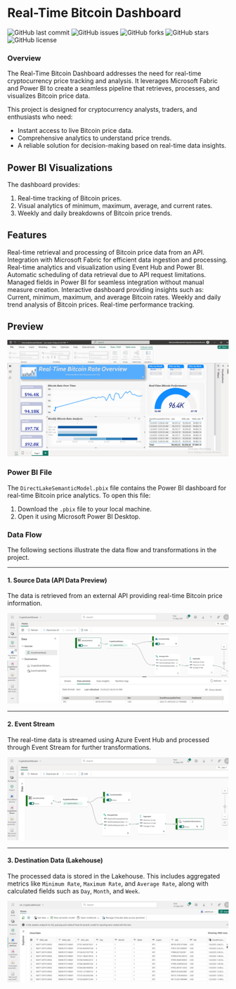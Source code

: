 # Real-Time Bitcoin Dashboard
![GitHub last commit](https://img.shields.io/github/last-commit/Sahar-rad/Real-Time-Bitcoin-Dashboard)
![GitHub issues](https://img.shields.io/github/issues/Sahar-rad/Real-Time-Bitcoin-Dashboard)
![GitHub forks](https://img.shields.io/github/forks/Sahar-rad/Real-Time-Bitcoin-Dashboard)
![GitHub stars](https://img.shields.io/github/stars/Sahar-rad/Real-Time-Bitcoin-Dashboard)
![GitHub license](https://img.shields.io/github/license/Sahar-rad/Real-Time-Bitcoin-Dashboard)


### Overview

The Real-Time Bitcoin Dashboard addresses the need for real-time cryptocurrency price tracking and analysis. It leverages Microsoft Fabric and Power BI to create a seamless pipeline that retrieves, processes, and visualizes Bitcoin price data. 

This project is designed for cryptocurrency analysts, traders, and enthusiasts who need:
- Instant access to live Bitcoin price data.
- Comprehensive analytics to understand price trends.
- A reliable solution for decision-making based on real-time data insights.


## Power BI Visualizations
The dashboard provides:
1. Real-time tracking of Bitcoin prices.
2. Visual analytics of minimum, maximum, average, and current rates.
3. Weekly and daily breakdowns of Bitcoin price trends.

## Features
Real-time retrieval and processing of Bitcoin price data from an API.
Integration with Microsoft Fabric for efficient data ingestion and processing.
Real-time analytics and visualization using Event Hub and Power BI.
Automatic scheduling of data retrieval due to API request limitations.
Managed fields in Power BI for seamless integration without manual measure creation.
Interactive dashboard providing insights such as:
Current, minimum, maximum, and average Bitcoin rates.
Weekly and daily trend analysis of Bitcoin prices.
Real-time performance tracking.


## Preview
![Dashboard Preview](images/dashboard.png)

### Power BI File
The `DirectLakeSemanticModel.pbix` file contains the Power BI dashboard for real-time Bitcoin price analytics. To open this file:
1. Download the `.pbix` file to your local machine.
2. Open it using Microsoft Power BI Desktop.

### Data Flow
The following sections illustrate the data flow and transformations in the project.

---

#### **1. Source Data (API Data Preview)**
The data is retrieved from an external API providing real-time Bitcoin price information.

![Source Data Preview](images/source_data.png)

---

#### **2. Event Stream**
The real-time data is streamed using Azure Event Hub and processed through Event Stream for further transformations.

![Event Stream Flow](images/event_stream_flow.png)

---

#### **3. Destination Data (Lakehouse)**
The processed data is stored in the Lakehouse. This includes aggregated metrics like `Minimum Rate`, `Maximum Rate`, and `Average Rate`, along with calculated fields such as `Day`, `Month`, and `Week`.

![Destination Data Preview](images/destination_data.png)



